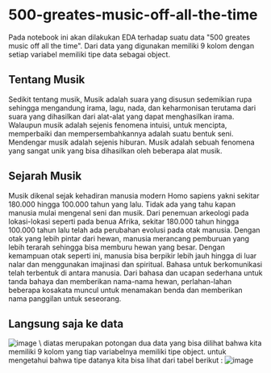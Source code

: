 # 500-greates-music-off-all-the-time
Pada notebook ini akan dilakukan EDA terhadap suatu data "500 greates music off all the time". Dari data yang digunakan memiliki 9 kolom dengan setiap variabel memiliki tipe 
data sebagai object. 
## Tentang Musik
Sedikit tentang musik, Musik adalah suara yang disusun sedemikian rupa sehingga mengandung irama, lagu, nada, dan keharmonisan terutama dari suara yang dihasilkan dari alat-alat yang dapat menghasilkan irama. Walaupun musik adalah sejenis fenomena intuisi, untuk mencipta, memperbaiki dan mempersembahkannya adalah suatu bentuk seni. Mendengar musik adalah sejenis hiburan. Musik adalah sebuah fenomena yang sangat unik yang bisa dihasilkan oleh beberapa alat musik.
## Sejarah Musik
Musik dikenal sejak kehadiran manusia modern Homo sapiens yakni sekitar 180.000 hingga 100.000 tahun yang lalu. Tidak ada yang tahu kapan manusia mulai mengenal seni dan musik. Dari penemuan arkeologi pada lokasi-lokasi seperti pada benua Afrika, sekitar 180.000 tahun hingga 100.000 tahun lalu telah ada perubahan evolusi pada otak manusia. Dengan otak yang lebih pintar dari hewan, manusia merancang pemburuan yang lebih terarah sehingga bisa memburu hewan yang besar. Dengan kemampuan otak seperti ini, manusia bisa berpikir lebih jauh hingga di luar nalar dan menggunakan imajinasi dan spiritual. Bahasa untuk berkomunikasi telah terbentuk di antara manusia. Dari bahasa dan ucapan sederhana untuk tanda bahaya dan memberikan nama-nama hewan, perlahan-lahan beberapa kosakata muncul untuk menamakan benda dan memberikan nama panggilan untuk seseorang.
## Langsung saja ke data
![image](https://user-images.githubusercontent.com/64015588/102445182-77bddd80-405d-11eb-8ece-750d7c1f840f.png)
\\
diatas merupakan potongan dua data yang bisa dilihat bahwa kita memiliki 9 kolom yang tiap variabelnya memiliki tipe object. untuk mengetahui bahwa tipe datanya kita bisa lihat dari tabel berikut :
![image](https://user-images.githubusercontent.com/64015588/102445456-1d714c80-405e-11eb-8396-129bfb7c65b6.png)

